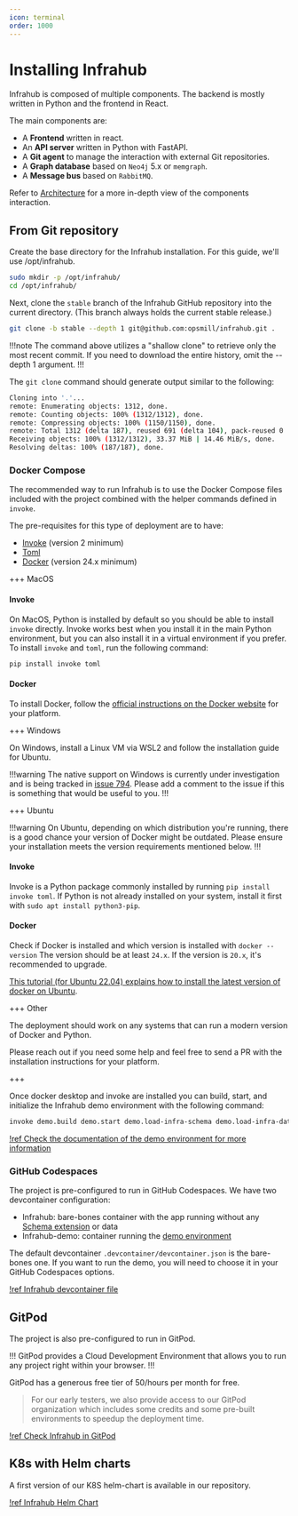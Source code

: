 ```yaml
---
icon: terminal
order: 1000
---
```

# Installing Infrahub

Infrahub is composed of multiple components. The backend is mostly written in Python and the frontend in React.

The main components are:

- A **Frontend** written in react.
- An **API server** written in Python with FastAPI.
- A **Git agent** to manage the interaction with external Git repositories.
- A **Graph database** based on `Neo4j` 5.x or `memgraph`.
- A **Message bus** based on `RabbitMQ`.

Refer to [Architecture](/topics/architecture) for a more in-depth view of the components interaction.

## From Git repository

Create the base directory for the Infrahub installation. For this guide, we'll use /opt/infrahub.

```sh
sudo mkdir -p /opt/infrahub/
cd /opt/infrahub/
```

Next, clone the `stable` branch of the Infrahub GitHub repository into the current directory. (This branch always holds the current stable release.)

```sh
git clone -b stable --depth 1 git@github.com:opsmill/infrahub.git .
```

!!!note
The command above utilizes a "shallow clone" to retrieve only the most recent commit. If you need to download the entire history, omit the --depth 1 argument.
!!!

The `git clone` command should generate output similar to the following:

```sh
Cloning into '.'...
remote: Enumerating objects: 1312, done.
remote: Counting objects: 100% (1312/1312), done.
remote: Compressing objects: 100% (1150/1150), done.
remote: Total 1312 (delta 187), reused 691 (delta 104), pack-reused 0
Receiving objects: 100% (1312/1312), 33.37 MiB | 14.46 MiB/s, done.
Resolving deltas: 100% (187/187), done.
```

### Docker Compose

The recommended way to run Infrahub is to use the Docker Compose files included with the project combined with the helper commands defined in `invoke`.

The pre-requisites for this type of deployment are to have:

- [Invoke](https://www.pyinvoke.org) (version 2 minimum)
- [Toml](https://toml.io/en/)
- [Docker](https://docs.docker.com/engine/install/) (version 24.x minimum)

+++ MacOS

#### Invoke

On MacOS, Python is installed by default so you should be able to install `invoke` directly.
Invoke works best when you install it in the main Python environment, but you can also install it in a virtual environment if you prefer. To install `invoke` and `toml`, run the following command:

```sh
pip install invoke toml
```

#### Docker

To install Docker, follow the [official instructions on the Docker website](https://docs.docker.com/desktop/install/mac-install/) for your platform.

+++ Windows

On Windows, install a Linux VM via WSL2 and follow the installation guide for Ubuntu.

!!!warning
The native support on Windows is currently under investigation and is being tracked in [issue 794](https://github.com/opsmill/infrahub/issues/794).
Please add a comment to the issue if this is something that would be useful to you.
!!!

+++ Ubuntu

!!!warning
On Ubuntu, depending on which distribution you're running, there is a good chance your version of Docker might be outdated. Please ensure your installation meets the version requirements mentioned below.
!!!

#### Invoke

Invoke is a Python package commonly installed by running `pip install invoke toml`.
If Python is not already installed on your system, install it first with `sudo apt install python3-pip`.

#### Docker

Check if Docker is installed and which version is installed with `docker --version`
The version should be at least `24.x`. If the version is `20.x`, it's recommended to upgrade.

[This tutorial (for Ubuntu 22.04) explains how to install the latest version of docker on Ubuntu](https://www.digitalocean.com/community/tutorials/how-to-install-and-use-docker-on-ubuntu-22-04).

+++ Other

The deployment should work on any systems that can run a modern version of Docker and Python.

Please reach out if you need some help and feel free to send a PR with the installation instructions for your platform.

+++

Once docker desktop and invoke are installed you can build, start, and initialize the Infrahub demo environment with the following command:

```sh
invoke demo.build demo.start demo.load-infra-schema demo.load-infra-data
```

[!ref Check the documentation of the demo environment for more information](/topics/local-demo-environment.md)

<!-- vale off -->
### GitHub Codespaces
<!-- vale on -->
The project is pre-configured to run in GitHub Codespaces. We have two devcontainer configuration:

- Infrahub: bare-bones container with the app running without any [Schema extension](/tutorials/getting-started/schema) or data
- Infrahub-demo: container running the [demo environment](/topics/local-demo-environment.md)

The default devcontainer `.devcontainer/devcontainer.json` is the bare-bones one. If you want to run the demo, you will need to choose it in your GitHub Codespaces options.

[!ref Infrahub devcontainer file](https://github.com/opsmill/infrahub/tree/stable/.devcontainer/devcontainer.json)

## GitPod

The project is also pre-configured to run in GitPod.

!!!
GitPod provides a Cloud Development Environment that allows you to run any project right within your browser.
!!!

GitPod has a generous free tier of 50/hours per month for free.
> For our early testers, we also provide access to our GitPod organization which includes some credits and some pre-built environments to speedup the deployment time.

[!ref Check Infrahub in GitPod](https://gitpod.io/#/github.com/opsmill/infrahub)

## K8s with Helm charts

A first version of our K8S helm-chart is available in our repository.

[!ref Infrahub Helm Chart](https://github.com/opsmill/infrahub/tree/stable/helm)